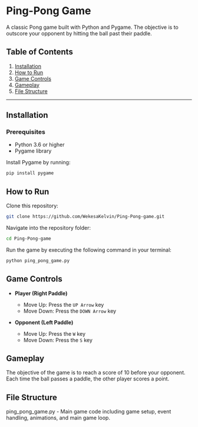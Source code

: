 # Ping-Pong Game

A classic Pong game built with Python and Pygame. The objective is to outscore your opponent by hitting the ball past their paddle.

## Table of Contents
1. [Installation](#installation)
2. [How to Run](#how-to-run)
3. [Game Controls](#game-controls)
4. [Gameplay](#gameplay)
5. [File Structure](#file-structure)

---

## Installation

### Prerequisites
- Python 3.6 or higher
- Pygame library

Install Pygame by running:
```bash
pip install pygame
```
## How to Run
Clone this repository:

```bash
git clone https://github.com/WekesaKelvin/Ping-Pong-game.git
```
Navigate into the repository folder:

```bash
cd Ping-Pong-game
```
Run the game by executing the following command in your terminal:

```bash
python ping_pong_game.py
```
## Game Controls

- **Player (Right Paddle)**  
  - Move Up: Press the `UP Arrow` key
  - Move Down: Press the `DOWN Arrow` key

- **Opponent (Left Paddle)**  
  - Move Up: Press the `W` key
  - Move Down: Press the `S` key

## Gameplay
The objective of the game is to reach a score of 10 before your opponent. Each time the ball passes a paddle, the other player scores a point.

## File Structure
ping_pong_game.py - Main game code including game setup, event handling, animations, and main game loop.
